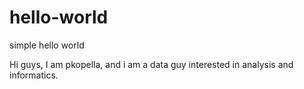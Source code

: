 # hello-world
simple hello world

Hi guys, 
I am pkopella, and i am a data guy interested in analysis and informatics.
#
